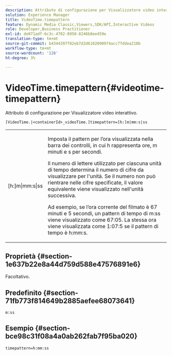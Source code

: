 ```yaml
---
description: Attributo di configurazione per Visualizzatore video interattivo.
solution: Experience Manager
title: VideoTime.timepattern
feature: Dynamic Media Classic,Viewers,SDK/API,Interactive Videos
role: Developer,Business Practitioner
exl-id: de071adf-6c3c-4702-8950-8246b8ee459e
translation-type: tm+mt
source-git-commit: b4344397f82eb7d2d61020909f4acc7fddea210b
workflow-type: tm+mt
source-wordcount: '128'
ht-degree: 3%

---
```


# VideoTime.timepattern{#videotime-timepattern}

Attributo di configurazione per Visualizzatore video interattivo.

`[VideoTime.|<containerId>_videoTime.]timepattern=[h:]m|mm:s|ss`

<table id="table_441553CD34C94A58A9D7CBF772DEDDB6"> 
 <tbody> 
  <tr> 
   <td colname="col1"> <p> <span class="codeph"> [h:]m|mm:s|ss</span> </p> </td> 
   <td colname="col2"> <p> Imposta il pattern per l’ora visualizzata nella barra dei controlli, in cui <span class="codeph"> h</span> rappresenta ore, <span class="codeph"> m</span> minuti e <span class="codeph"> s</span> per secondi. </p> <p>Il numero di lettere utilizzato per ciascuna unità di tempo determina il numero di cifre da visualizzare per l'unità. Se il numero non può rientrare nelle cifre specificate, il valore equivalente viene visualizzato nell'unità successiva. </p> <p>Ad esempio, se l’ora corrente del filmato è 67 minuti e 5 secondi, un pattern di tempo di <span class="codeph"> m:ss</span> viene visualizzato come 67:05. La stessa ora viene visualizzata come 1:07:5 se il pattern di tempo è <span class="codeph"> h:mm:s</span>. </p> </td> 
  </tr> 
 </tbody> 
</table>

## Proprietà {#section-1e637b22e8a44d759d588e47576891e6}

Facoltativo.

## Predefinito {#section-71fb773f814649b2885aefee68073641}

`m:ss`

## Esempio {#section-bce98c31f08a4a0ab262fab7f95ba020}

```
timepattern=h:mm:ss
```

